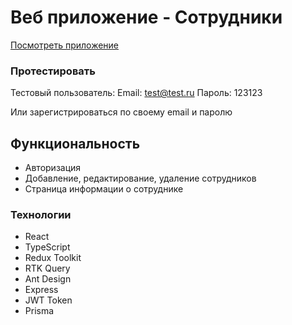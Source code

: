# Веб приложение - Сотрудники

[Посмотреть приложение](https://)

### Протестировать

Тестовый пользователь:
Email: test@test.ru
Пароль: 123123

Или зарегистрироваться по своему email и паролю

## Функциональность

- Авторизация
- Добавление, редактирование, удаление сотрудников
- Страница информации о сотруднике

### Технологии

- React
- TypeScript
- Redux Toolkit
- RTK Query
- Ant Design
- Express
- JWT Token
- Prisma